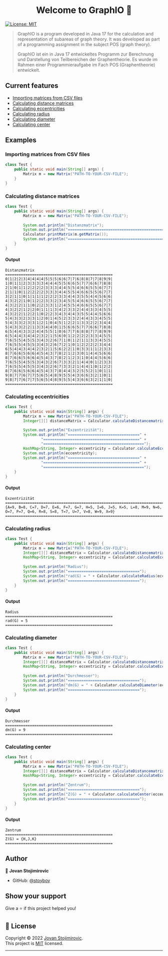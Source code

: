 <h1 align="center">Welcome to GraphIO 👋</h1>
<p>
  <a href="https://github.com/stoyboy/GraphIO/blob/master/LICENSE" target="_blank">
    <img alt="License: MIT" src="https://img.shields.io/badge/License-MIT-yellow.svg" />
  </a>
</p>

> GraphIO is a program developed in Java 17 for the calculation and representation of subareas of graph theory. It was developed as part of a programming assignment in the subject POS (graph theory).
> 
> GraphIO ist ein in Java 17 entwickeltes Programm zur Berechnung und Darstellung von Teilbereichen der Graphentheorie. Es wurde im Rahmen einer Programmieraufgabe im Fach POS (Graphentheorie) entwickelt.


## Current features
* [Importing matrices from CSV files](#importing-matrices-from-csv-files)
* [Calculating distance matrices](#calculating-distance-matrices)
* [Calculating eccentricities](#calculating-eccentricities)
* [Calculating radius](#calculating-radius)
* [Calculating diameter](#calculating-diameter)
* [Calculating center](#calculating-center)

## Examples
### Importing matrices from CSV files
[Heading]: #importing-matrices-from-csv-files
````java
class Test {
    public static void main(String[] args) {
        Matrix m = new Matrix("PATH-TO-YOUR-CSV-FILE");
    }
}
````

### Calculating distance matrices
[Heading]: #calculating-distance-matrices
````java
class Test {
    public static void main(String[] args) {
        Matrix m = new Matrix("PATH-TO-YOUR-CSV-FILE");
        
        System.out.println("Distanzmatrix");
        System.out.println("================================================");
        Calculator.printMatrix(m.getMatrix());
        System.out.println("================================================");
    }
}
````
#### Output
````test
Distanzmatrix
================================================
0|1|2|2|3|4|4|4|4|5|5|5|6|6|7|7|6|8|8|7|7|8|9|9|
1|0|1|1|2|3|3|3|3|4|4|4|5|5|6|6|5|7|7|6|6|7|8|8|
2|1|0|1|1|2|2|2|2|3|3|3|4|4|5|5|4|6|6|5|5|6|7|7|
2|1|1|0|1|2|2|2|2|3|3|3|4|4|5|5|4|6|6|5|5|6|7|7|
3|2|1|1|0|1|1|1|1|2|2|2|3|3|4|4|3|5|5|4|4|5|6|6|
4|3|2|2|1|0|1|2|2|3|3|2|3|4|5|5|4|6|6|5|5|6|7|7|
4|3|2|2|1|1|0|2|2|3|3|1|2|4|5|5|4|6|6|5|5|6|7|7|
4|3|2|2|1|2|2|0|1|1|1|3|4|2|3|3|2|4|4|3|3|4|5|5|
4|3|2|2|1|2|2|1|0|2|2|3|4|3|4|4|3|5|5|4|4|5|6|6|
5|4|3|3|2|3|3|1|2|0|1|4|5|2|3|3|2|4|4|3|3|4|5|5|
5|4|3|3|2|3|3|1|2|1|0|4|5|1|2|2|1|3|3|2|2|3|4|4|
5|4|3|3|2|2|1|3|3|4|4|0|1|5|6|6|5|7|7|6|6|7|8|8|
6|5|4|4|3|3|2|4|4|5|5|1|0|6|7|7|6|8|8|7|7|8|9|9|
6|5|4|4|3|4|4|2|3|2|1|5|6|0|1|2|2|2|2|3|3|4|5|5|
7|6|5|5|4|5|5|3|4|3|2|6|7|1|0|1|2|1|1|3|3|4|5|5|
7|6|5|5|4|5|5|3|4|3|2|6|7|2|1|0|1|2|2|2|2|3|4|4|
6|5|4|4|3|4|4|2|3|2|1|5|6|2|2|1|0|3|3|1|1|2|3|3|
8|7|6|6|5|6|6|4|5|4|3|7|8|2|1|2|3|0|1|4|4|5|6|6|
8|7|6|6|5|6|6|4|5|4|3|7|8|2|1|2|3|1|0|4|4|5|6|6|
7|6|5|5|4|5|5|3|4|3|2|6|7|3|3|2|1|4|4|0|1|2|3|3|
7|6|5|5|4|5|5|3|4|3|2|6|7|3|3|2|1|4|4|1|0|1|2|2|
8|7|6|6|5|6|6|4|5|4|3|7|8|4|4|3|2|5|5|2|1|0|1|1|
9|8|7|7|6|7|7|5|6|5|4|8|9|5|5|4|3|6|6|3|2|1|0|1|
9|8|7|7|6|7|7|5|6|5|4|8|9|5|5|4|3|6|6|3|2|1|1|0|
================================================
````

### Calculating eccentricities
[Heading]: #calculating-eccentricities
````java
class Test {
    public static void main(String[] args) {
        Matrix m = new Matrix("PATH-TO-YOUR-CSV-FILE");
        Integer[][] distanceMatrix = Calculator.calculateDistancematrix(m);

        System.out.println("Exzentrizität");
        System.out.println("================================" +
                "===========================================" +
                "=============================================");
        HashMap<String, Integer> eccentricity = Calculator.calculateEccentricity(distanceMatrix);
        System.out.println(eccentricity);
        System.out.println("================================" +
                "===========================================" +
                "=============================================");
    }
}
````
#### Output
````text
Exzentrizität
========================================================================================================================
{A=9, B=8, C=7, D=7, E=6, F=7, G=7, H=5, I=6, J=5, K=5, L=8, M=9, N=6, O=7, P=7, Q=6, R=8, S=8, T=7, U=7, V=8, W=9, X=9}
========================================================================================================================
````

### Calculating radius
[Heading]: #calculating-radius
````java
class Test {
    public static void main(String[] args) {
        Matrix m = new Matrix("PATH-TO-YOUR-CSV-FILE");
        Integer[][] distanceMatrix = Calculator.calculateDistancematrix(m);
        HashMap<String, Integer> eccentricity = Calculator.calculateEccentricity(distanceMatrix);
        
        System.out.println("Radius");
        System.out.println("================================");
        System.out.println("rad(G) = " + Calculator.calculateRadius(eccentricity));
        System.out.println("================================");
    }
}
````
#### Output
````text
Radius
================================================
rad(G) = 5
================================================
````

### Calculating diameter
[Heading]: #calculating-diameter
````java
class Test {
    public static void main(String[] args) {
        Matrix m = new Matrix("PATH-TO-YOUR-CSV-FILE");
        Integer[][] distanceMatrix = Calculator.calculateDistancematrix(m);
        HashMap<String, Integer> eccentricity = Calculator.calculateEccentricity(distanceMatrix);
        
        System.out.println("Durchmesser");
        System.out.println("================================");
        System.out.println("dm(G) = " + Calculator.calculateDiameter(eccentricity));
        System.out.println("================================");
    }
}
````
#### Output
````text
Durchmesser
================================================
dm(G) = 9
================================================
````

### Calculating center
[Heading]: #calculating-center
````java
class Test {
    public static void main(String[] args) {
        Matrix m = new Matrix("PATH-TO-YOUR-CSV-FILE");
        Integer[][] distanceMatrix = Calculator.calculateDistancematrix(m);
        HashMap<String, Integer> eccentricity = Calculator.calculateEccentricity(distanceMatrix);
        
        System.out.println("Zentrum");
        System.out.println("================================");
        System.out.println("Z(G) = " + Calculator.calculateCenter(eccentricity));
        System.out.println("================================");
    }
}
````
#### Output
````text
Zentrum
================================================
Z(G) = {H,J,K}
================================================
````
## Author

👤 **Jovan Stojimirovic**

* GitHub: [@stoyboy](https://github.com/stoyboy)

## Show your support

Give a ⭐️ if this project helped you!

## 📝 License

Copyright © 2022 [Jovan Stojimirovic](https://github.com/stoyboy).<br />
This project is [MIT](https://github.com/stoyboy/GraphIO/blob/master/LICENSE) licensed.

***